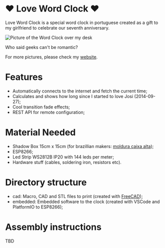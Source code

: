 # ❤️ Love Word Clock ❤️

Love Word Clock is a special word clock in portuguese created as a gift to my girlfriend to celebrate our seventh anniversary. 

![Picture of the Word Clock over my desk](https://github.com/fsjunior/word_clock/blob/main/images/clock.jpg?raw=true)

Who said geeks can't be romantic?

For more pictures, please check my [website](https://chico.codes/work/word-clock).

# Features

- Automatically connects to the internet and fetch the current time;
- Calculates and shows how long since I started to love Josi (2014-09-27);
- Cool transition fade effects;
- REST API for remote configuration; 


# Material Needed

- Shadow Box 15cm x 15cm (for brazillian makers: [moldura caixa alta](https://shopee.com.br/Moldura-Caixa-Alta-15x15-Preto-i.348086463.6879547278));
- ESP8266;
- Led Strip WS2812B IP20 with 144 leds per meter;
- Hardware stuff (cables, soldering iron, resistors etc).


# Directory structure

- cad: Macro, CAD and STL files to print (created with [FreeCAD](https://www.freecadweb.org/));
- embedded: Embedded software to the clock (created with VSCode and PlatformIO to ESP8266);


# Assembly instructions

TBD
